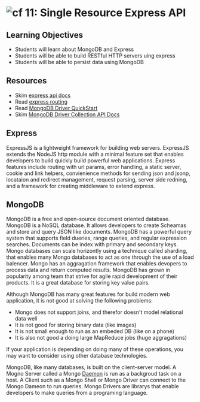 ![cf](http://i.imgur.com/7v5ASc8.png) 11: Single Resource Express API
===

## Learning Objectives
* Students will learn about MongoDB and Express
* Students will be able to build RESTful HTTP servers uing express
* Students will be able to persist data using MongoDB

## Resources
* Skim [express api docs](http://expressjs.com/en/4x/api.html)
* Read [express routing](http://expressjs.com/en/guide/routing.html)
* Read [MongoDB Driver QuickStart](http://mongodb.github.io/node-mongodb-native/2.2/quick-start/quick-start/)
* Skim [MongoDB Driver Collection API Docs](http://mongodb.github.io/node-mongodb-native/2.2/api/Collection.html)

## Express
ExpressJS is a lightweight framework for building web servers. ExpressJS extends the NodeJS http module with a minimal feature set that enables developers to build quickly build powerful web applications. Express features include routing with url params, error handling, a static server, cookie and link helpers, convienience methods for sending json and jsonp, locataion and redirect management, request parsing, server side redning, and a framework for creating middleware to extend express. 

## MongoDB
MongoDB is a free and open-source document oriented database. MongoDB is a NoSQL database. It allows developers to create Scheamas and store and query JSON like documents. MongoDB has a powerful query system that supports field dueries, range queries, and regular expression searches. Documents can be index with primary and secondary keys. Mongo databases can scale horizontly using a technique called sharding, that enables many Mongo databases to act as one through the use of a load balencer. Mongo has an aggragation framework that enables devopers to process data and return computed results. MongoDB has grown in popularity among team that strive for agile rapid development of their products. It is a great database for storing key value pairs. 

Although MongoDB has many great features for build modern web application, it is not good at solving the following problems:

 - Mongo does not support joins, and therefor doesn't model relational data well
 - It is not good for storing binary data (like images)
 - It is not small enough to run as an embeded DB (like on a phone)
 - It is also not good a doing large MapReduce jobs (huge aggragations)
 
 If your application is depending on doing many of these operations, you may want to consider using other database technologies. 

MongoDB, like many databases, is built on the client-server model. A Mogno Server called a Mongo [Daemon](https://en.wikipedia.org/wiki/Daemon_(computing)) is run as a backgroud task on a host. A Client such as a Mongo Shell or Mongo Driver can connect to the Mongo Dameon to run queries. Mongo Drivers are librarys that enable developers to make queries from a programing language. 

